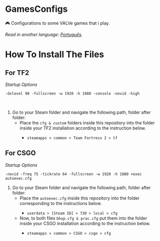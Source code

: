 # GamesConfigs
🎮 Configurations to some VALVe games that i play.

*Read in another language: [Português](README.br.md).*

# How To Install The Files
## For TF2
 
<p><i>Startup Options</i></p>
<p><code>-dxlevel 98 -fullscreen -w 1920 -h 1080 -console -novid -high</code></p>


<br>

<ol>
    <li>Go to your Steam folder and navigate the following path, folder after folder:
        <ul>
            <li>Place the <code>cfg & custom</code> folders inside this repository into the folder inside your TF2 installation according to the instruction below.</li>
            <ul>
                <li><code>steamapps > common > Team Fortress 2 > tf</code></li>
            </ul>
        </ul>
    </li>
</ol>

## For CSGO 
<p><i>Startup Options</i></p>
<p><code>-novid -freq 75 -tickrate 64 -fullscreen -w 1920 -h 1080 +exec autoexec.cfg</code></p>

<ol>
    <li>Go to your Steam folder and navigate the following path, folder after folder:
        <ul>
            <li>Place the <code>autoexec.cfg</code> inside this repository into the folder corresponding to the instructions below.</li>
            <ul>
                <li><code>userdata > [Steam ID] > 730 > local > cfg</code></li>
            </ul>
             <li>Now, to both files <code>bhop.cfg & prac.cfg</code> put them into the folder inside your CSGO installation according to the instruction below.</li>
            <ul>
                <li><code>steamapps > common > CSGO > csgo > cfg</code></li>
            </ul>
        </ul>
    </li>
</ol>